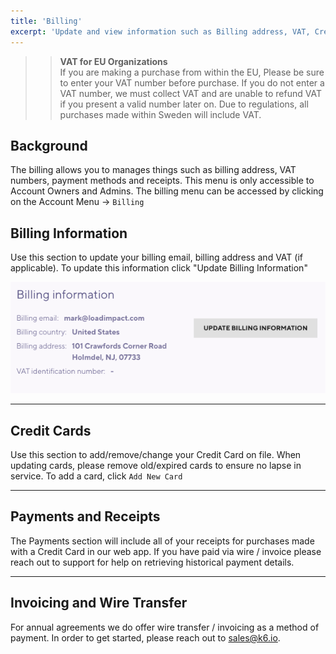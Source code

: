 ```yaml
---
title: 'Billing'
excerpt: 'Update and view information such as Billing address, VAT, Credit Cards, and receipts'
---
```


<Blockquote mod="warning">

> <b>VAT for EU Organizations</b><br/>
> If you are making a purchase from within the EU, Please be sure to enter your VAT number before purchase.
> If you do not enter a VAT number, we must collect VAT and are unable to refund VAT if you present a valid number later on.
> Due to regulations, all purchases made within Sweden will include VAT.

</Blockquote>

## Background

The billing allows you to manages things such as billing address, VAT numbers, payment methods and receipts. This menu is only accessible to Account Owners and Admins. The billing menu can be accessed by clicking on the Account Menu -> `Billing`

## Billing Information

Use this section to update your billing email, billing address and VAT (if applicable). To update this information click "Update Billing Information"

![Updating Billing Information](images/03-Billing/update-billing.png)

---

## Credit Cards

Use this section to add/remove/change your Credit Card on file. When updating cards, please remove old/expired cards to ensure no lapse in service. To add a card, click `Add New Card`

---

## Payments and Receipts

The Payments section will include all of your receipts for purchases made with a Credit Card in our web app. If you have paid via wire / invoice please reach out to support for help on retrieving historical payment details.

---

## Invoicing and Wire Transfer

For annual agreements we do offer wire transfer / invoicing as a method of payment. In order to get started, please reach out to sales@k6.io.
